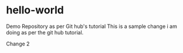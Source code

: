 # hello-world
Demo Repository as per Git hub's tutorial
This is a sample change i am doing as per the git hub tutorial.

Change 2

